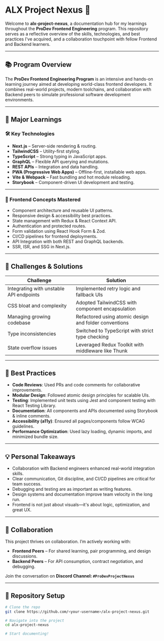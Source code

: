 # ALX Project Nexus 🚀

Welcome to **alx-project-nexus**, a documentation hub for my learnings throughout the **ProDev Frontend Engineering** program. This repository serves as a reflective overview of the skills, technologies, and best practices I've acquired, and a collaboration touchpoint with fellow Frontend and Backend learners.

---

## 📚 Program Overview

The **ProDev Frontend Engineering Program** is an intensive and hands-on learning journey aimed at developing world-class frontend developers. It combines real-world projects, modern toolchains, and collaboration with Backend peers to simulate professional software development environments.

---

## 🔧 Major Learnings

### 🛠️ Key Technologies

- **Next.js** – Server-side rendering & routing.
- **TailwindCSS** – Utility-first styling.
- **TypeScript** – Strong typing in JavaScript apps.
- **GraphQL** – Flexible API querying and mutations.
- **REST APIs** – Integration and data handling.
- **PWA (Progressive Web Apps)** – Offline-first, installable web apps.
- **Vite & Webpack** – Fast bundling and hot module reloading.
- **Storybook** – Component-driven UI development and testing.

---

### 📐 Frontend Concepts Mastered

- Component architecture and reusable UI patterns.
- Responsive design & accessibility best practices.
- State management with Redux & React Context API.
- Authentication and protected routes.
- Form validation using React Hook Form & Zod.
- CI/CD pipelines for frontend deployments.
- API Integration with both REST and GraphQL backends.
- SSR, ISR, and SSG in Next.js.

---

## 🧠 Challenges & Solutions

| Challenge | Solution |
|----------|----------|
| Integrating with unstable API endpoints | Implemented retry logic and fallback UIs |
| CSS bloat and complexity | Adopted TailwindCSS with component encapsulation |
| Managing growing codebase | Refactored using atomic design and folder conventions |
| Type inconsistencies | Switched to TypeScript with strict type checking |
| State overflow issues | Leveraged Redux Toolkit with middleware like Thunk |

---

## 🧪 Best Practices

- **Code Reviews**: Used PRs and code comments for collaborative improvements.
- **Modular Design**: Followed atomic design principles for scalable UIs.
- **Testing**: Implemented unit tests using Jest and component testing with React Testing Library.
- **Documentation**: All components and APIs documented using Storybook & inline comments.
- **Accessibility (a11y)**: Ensured all pages/components follow WCAG guidelines.
- **Performance Optimization**: Used lazy loading, dynamic imports, and minimized bundle size.

---

## 💡 Personal Takeaways

- Collaboration with Backend engineers enhanced real-world integration skills.
- Clear communication, Git discipline, and CI/CD pipelines are critical for team success.
- Debugging and testing are as important as writing features.
- Design systems and documentation improve team velocity in the long run.
- Frontend is not just about visuals—it's about logic, optimization, and great UX.

---

## 🤝 Collaboration

This project thrives on collaboration. I’m actively working with:

- **Frontend Peers** – For shared learning, pair programming, and design discussions.
- **Backend Peers** – For API consumption, contract negotiation, and debugging.

Join the conversation on **Discord Channel: `#ProDevProjectNexus`**

---

## 📌 Repository Setup

```bash
# Clone the repo
git clone https://github.com/<your-username>/alx-project-nexus.git

# Navigate into the project
cd alx-project-nexus

# Start documenting!
